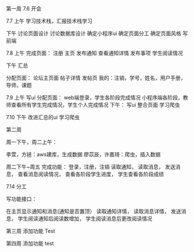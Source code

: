 第一周
7.6
开会

7.7
上午
学习技术栈，汇报技术栈学习

下午
讨论页面设计
讨论数据库设计
确定小程序ui
确定页面分工
确定页面风格
写前端

7.8
上午
完成页面：
注册
主页
发布通知
查看通知详情
发布事项
学生阅读情况

下午
汇总

分配页面：
论坛主页面
帖子详情
发帖页
我的：注销，学号，姓名，用户手册，导师，课题

7.9
上午
写ui
分配页面：
web端登录，学生各阶段完成情况
小程序端各阶段，教师查看所有学生完成情况，学生个人完成情况
下午：
写ui
整合页面
学习爬虫

7.10
下午
改进汇总的ui
学习爬虫

第二周

周一下午，周二上午：

李萱，方拯：aws建库，生成数据
廖苡辰，许嘉琦：爬虫，插入数据

周二下午~周五
完成功能：
登录，注册，注销
读取通知，
读取消息，
发送消息，
查看消息阅读情况，
查看各阶段学生进度，
学生查看各阶段成绩

7.14
分工 

写功能接口：

在主页显示通知和消息(通知是否置顶）
读取通知详情，
读取消息详情，
发送消息，
学生阅读通知后阅读数增加，
学生阅读消息后更改阅读情况

第三周
添加功能
Test

第四周
添加功能 
test

